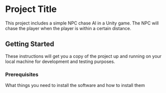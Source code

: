 # Project Title

This project includes a simple NPC chase AI in a Unity game. The NPC will chase the player when the player is within a certain distance.

## Getting Started

These instructions will get you a copy of the project up and running on your local machine for development and testing purposes.

### Prerequisites

What things you need to install the software and how to install them

